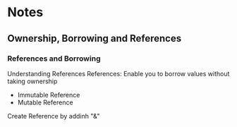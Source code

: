 # Notes

## Ownership, Borrowing and References

### References and Borrowing

Understanding References
References: Enable you to borrow values without taking ownership

- Immutable Reference
- Mutable Reference

Create Reference by addinh "&"

